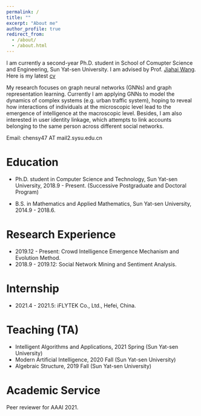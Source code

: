 ```yaml
---
permalink: /
title: ""
excerpt: "About me"
author_profile: true
redirect_from: 
  - /about/
  - /about.html
---
```


I am currently a second-year Ph.D. student in School of Comupter Science and Engineering, Sun Yat-sen University. I am advised by Prof. [Jiahai Wang](http://cse.sysu.edu.cn/content/2551). Here is my latest [cv](/files/CV_Siyuan_Chen_SYSU.pdf)

My research focuses on graph neural networks (GNNs) and graph representation learning. Currently I am applying GNNs to model the dynamics of complex systems (e.g. urban traffic system), hoping to reveal how interactions of individuals at the microscopic level lead to the emergence of intelligence at the macroscopic level. Besides, I am also interested in user identity linkage, which attempts to link accounts belonging to the same person across different social networks.

Email: chensy47 AT mail2.sysu.edu.cn

# Education
- Ph.D. student in Computer Science and Technology, Sun Yat-sen University, 2018.9 - Present. (Successive Postgraduate and Doctoral Program)
<!-- - Master student in Computer Science and Technology, Sun Yat-sen University, 2018.9 - 2020.6. (Successive Postgraduate and Doctoral Program) -->
- B.S. in Mathematics and Applied Mathematics, Sun Yat-sen University, 2014.9 - 2018.6.

# Research Experience
- 2019.12 - Present: Crowd Intelligence Emergence Mechanism and Evolution Method.
- 2018.9 - 2019.12: Social Network Mining and Sentiment Analysis.

# Internship
- 2021.4 - 2021.5: iFLYTEK Co., Ltd., Hefei, China.

# Teaching (TA)
- Intelligent Algorithms and Applications, 2021 Spring (Sun Yat-sen University)
- Modern Artificial Intelligence, 2020 Fall (Sun Yat-sen University)
- Algebraic Structure, 2019 Fall (Sun Yat-sen University)

# Academic Service
Peer reviewer for AAAI 2021.